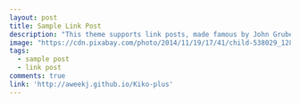 ```yaml
---
layout: post
title: Sample Link Post
description: "This theme supports link posts, made famous by John Gruber. To use, just add `link: http://url-you-want-linked` to the post's YAML front matter and you're done."
image: "https://cdn.pixabay.com/photo/2014/11/19/17/41/child-538029_1280.jpg"
tags:
  - sample post
  - link post
comments: true
link: 'http://aweekj.github.io/Kiko-plus'
---
```

